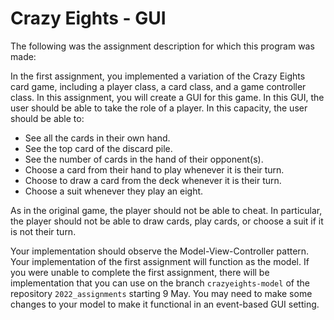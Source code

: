 # Crazy Eights - GUI

The following was the assignment description for which this program was made:

In the first assignment, you implemented a variation of the Crazy Eights card game, including a player class, a card class, and a game controller class. In this assignment, you will create a GUI for this game. In this GUI, the user should be able to take the role of a player. In this capacity, the user should be able to:

- See all the cards in their own hand.
- See the top card of the discard pile.
- See the number of cards in the hand of their opponent(s).
- Choose a card from their hand to play whenever it is their turn.
- Choose to draw a card from the deck whenever it is their turn.
- Choose a suit whenever they play an eight.

As in the original game, the player should not be able to cheat. In particular, the player should not be able to draw cards, play cards, or choose a suit if it is not their turn.

Your implementation should observe the Model-View-Controller pattern. Your implementation of the first assignment will function as the model. If you were unable to complete the first assignment, there will be implementation that you can use on the branch `crazyeights-model` of the repository `2022_assignments` starting 9 May. You may need to make some changes to your model to make it functional in an event-based GUI setting. 
